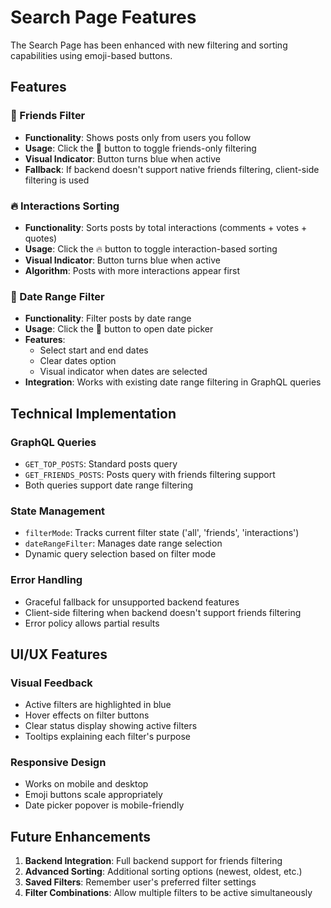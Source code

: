 # Search Page Features

The Search Page has been enhanced with new filtering and sorting capabilities using emoji-based buttons.

## Features

### 👥 Friends Filter
- **Functionality**: Shows posts only from users you follow
- **Usage**: Click the 👥 button to toggle friends-only filtering
- **Visual Indicator**: Button turns blue when active
- **Fallback**: If backend doesn't support native friends filtering, client-side filtering is used

### 🔥 Interactions Sorting
- **Functionality**: Sorts posts by total interactions (comments + votes + quotes)
- **Usage**: Click the 🔥 button to toggle interaction-based sorting
- **Visual Indicator**: Button turns blue when active
- **Algorithm**: Posts with more interactions appear first

### 📅 Date Range Filter
- **Functionality**: Filter posts by date range
- **Usage**: Click the 📅 button to open date picker
- **Features**: 
  - Select start and end dates
  - Clear dates option
  - Visual indicator when dates are selected
- **Integration**: Works with existing date range filtering in GraphQL queries

## Technical Implementation

### GraphQL Queries
- `GET_TOP_POSTS`: Standard posts query
- `GET_FRIENDS_POSTS`: Posts query with friends filtering support
- Both queries support date range filtering

### State Management
- `filterMode`: Tracks current filter state ('all', 'friends', 'interactions')
- `dateRangeFilter`: Manages date range selection
- Dynamic query selection based on filter mode

### Error Handling
- Graceful fallback for unsupported backend features
- Client-side filtering when backend doesn't support friends filtering
- Error policy allows partial results

## UI/UX Features

### Visual Feedback
- Active filters are highlighted in blue
- Hover effects on filter buttons
- Clear status display showing active filters
- Tooltips explaining each filter's purpose

### Responsive Design
- Works on mobile and desktop
- Emoji buttons scale appropriately
- Date picker popover is mobile-friendly

## Future Enhancements

1. **Backend Integration**: Full backend support for friends filtering
2. **Advanced Sorting**: Additional sorting options (newest, oldest, etc.)
3. **Saved Filters**: Remember user's preferred filter settings
4. **Filter Combinations**: Allow multiple filters to be active simultaneously 